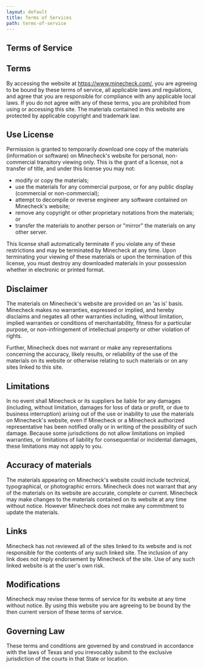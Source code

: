 ```yaml
---
layout: default
title: Terms of Services
path: terms-of-service
---
```


<section class="bg-constellations bg-cover bg-center bg-fixed bg-no-repeat py-32 md:py-72 px-6 flex items-center">
  <div class="container text-white prose">

  # Terms of Service

## Terms

  By accessing the website at https://www.minecheck.com/, you are agreeing to be bound by these terms of service, all applicable laws and regulations, and agree that you are responsible for compliance with any applicable local laws. If you do not agree with any of these terms, you are prohibited from using or accessing this site. The materials contained in this website are protected by applicable copyright and trademark law.

## Use License

Permission is granted to temporarily download one copy of the materials (information or software) on Minecheck's website for personal, non-commercial transitory viewing only. This is the grant of a license, not a transfer of title, and under this license you may not:
- modify or copy the materials;
- use the materials for any commercial purpose, or for any public display (commercial or non-commercial);
- attempt to decompile or reverse engineer any software contained on Minecheck's website;
- remove any copyright or other proprietary notations from the materials; or
- transfer the materials to another person or "mirror" the materials on any other server.

This license shall automatically terminate if you violate any of these restrictions and may be terminated by Minecheck at any time. Upon terminating your viewing of these materials or upon the termination of this license, you must destroy any downloaded materials in your possession whether in electronic or printed format.

## Disclaimer

The materials on Minecheck's website are provided on an 'as is' basis. Minecheck makes no warranties, expressed or implied, and hereby disclaims and negates all other warranties including, without limitation, implied warranties or conditions of merchantability, fitness for a particular purpose, or non-infringement of intellectual property or other violation of rights.

Further, Minecheck does not warrant or make any representations concerning the accuracy, likely results, or reliability of the use of the materials on its website or otherwise relating to such materials or on any sites linked to this site.

## Limitations

In no event shall Minecheck or its suppliers be liable for any damages (including, without limitation, damages for loss of data or profit, or due to business interruption) arising out of the use or inability to use the materials on Minecheck's website, even if Minecheck or a Minecheck authorized representative has been notified orally or in writing of the possibility of such damage. Because some jurisdictions do not allow limitations on implied warranties, or limitations of liability for consequential or incidental damages, these limitations may not apply to you.
## Accuracy of materials

The materials appearing on Minecheck's website could include technical, typographical, or photographic errors. Minecheck does not warrant that any of the materials on its website are accurate, complete or current. Minecheck may make changes to the materials contained on its website at any time without notice. However Minecheck does not make any commitment to update the materials.
## Links

Minecheck has not reviewed all of the sites linked to its website and is not responsible for the contents of any such linked site. The inclusion of any link does not imply endorsement by Minecheck of the site. Use of any such linked website is at the user's own risk.
## Modifications

Minecheck may revise these terms of service for its website at any time without notice. By using this website you are agreeing to be bound by the then current version of these terms of service.
## Governing Law

These terms and conditions are governed by and construed in accordance with the laws of Texas and you irrevocably submit to the exclusive jurisdiction of the courts in that State or location.

  </div>
</section>